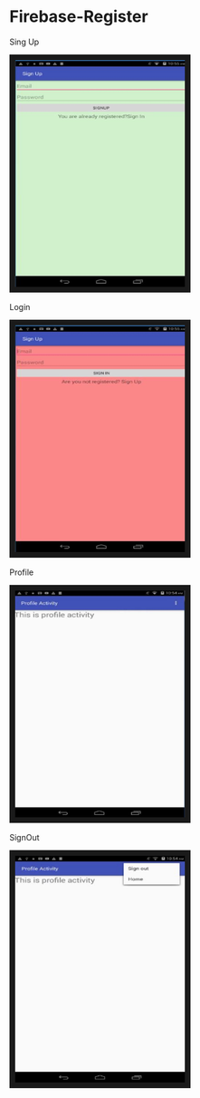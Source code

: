 # Firebase-Register

Sing Up

<img src="image/1.JPG" 
alt="IMAGE ALT TEXT HERE" width="300" height="400" border="10" />

Login

<img src="image/2.JPG" 
alt="IMAGE ALT TEXT HERE" width="300" height="400" border="10" />

Profile

<img src="image/3.JPG" 
alt="IMAGE ALT TEXT HERE" width="300" height="400" border="10" />

SignOut

<img src="image/4.JPG" 
alt="IMAGE ALT TEXT HERE" width="300" height="400" border="10" />
